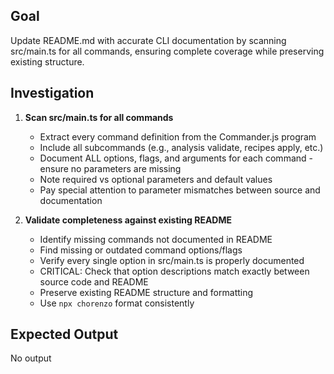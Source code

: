 ## Goal

Update README.md with accurate CLI documentation by scanning src/main.ts for all commands, ensuring complete coverage while preserving existing structure.

## Investigation

1. **Scan src/main.ts for all commands**
   - Extract every command definition from the Commander.js program
   - Include all subcommands (e.g., analysis validate, recipes apply, etc.)
   - Document ALL options, flags, and arguments for each command - ensure no parameters are missing
   - Note required vs optional parameters and default values
   - Pay special attention to parameter mismatches between source and documentation

2. **Validate completeness against existing README**
   - Identify missing commands not documented in README
   - Find missing or outdated command options/flags
   - Verify every single option in src/main.ts is properly documented
   - CRITICAL: Check that option descriptions match exactly between source code and README
   - Preserve existing README structure and formatting
   - Use `npx chorenzo` format consistently

## Expected Output

No output
